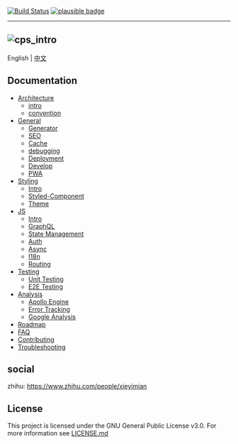 [![Build Status](https://travis-ci.com/coderplanets/coderplanets_web.svg?branch=dev)](https://travis-ci.com/coderplanets/coderplanets_web)
[![plausible badge](https://badgen.net/badge/analytics/on%20plausible/9cb77b)](https://plausible.io/coderplanets.com) 

---

## ![cps_intro](https://user-images.githubusercontent.com/6184465/59546312-a1c0ac00-8f5d-11e9-85cc-db681a16ff13.jpg)

English | [中文](https://github.com/coderplanets/coderplanets_web/blob/docs/README.zh-CN.md)

## Documentation

- [Architecture](docs/architecture)
  - [intro](docs/architecture/intro.md)
  - [convention](docs/architecture/convention.md)
- [General](docs/general)
  - [Generator](docs/general/generator.md)
  - [SEO](docs/general/seo.md)
  - [Cache](docs/general/cache.md)
  - [debugging](docs/general/debugging.md)
  - [Deployment](docs/general/deployment.md)
  - [Develop](docs/general/develop.md)
  - [PWA](docs/general/pwa.md)
- [Styling](docs/styling/intro.md)
  - [Intro](docs/styling/intro.md)
  - [Styled-Component](docs/styling/styled-component.md)
  - [Theme](docs/styling/theming.md)
- [JS](docs/js)
  - [Intro](docs/js/intro.md)
  - [GraphQL](docs/js/GrqphQL.md)
  - [State Management](docs/js/state-management.md)
  - [Auth](docs/js/auth.md)
  - [Async](docs/js/async.md)
  - [I18n](docs/js/i18n.md)
  - [Routing](docs/js/routing.md)
- [Testing](docs/testing)
  - [Unit Testing](docs/testing/unit-testing.md)
  - [E2E Testing](docs/testing/e2e-testing.md)
- [Analysis](docs/analysis)
  - [Apollo Engine](docs/analysis/apollo-engine.md)
  - [Error Tracking](docs/analysis/error-tracking.md)
  - [Google Analysis](docs/analysis/google-analysis.md)
- [Roadmap](docs/Roadmap.md)
- [FAQ](docs/FAQ.md)
- [Contributing](docs/Contributing.md)
- [Troubleshooting](docs/Troubleshooting.md)

## social

zhihu: https://www.zhihu.com/people/xieyimian


## License

This project is licensed under the GNU General Public License v3.0. For more
information see
[LICENSE.md](https://github.com/coderplanets/coderplanets_web/blob/docs/LICENSE)
